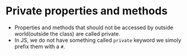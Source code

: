# Private properties and methods

- Properties and methods that should not be accessed by outside world(outside the class) are called private.
- In JS, we do not have something called `private` keyword we simoly prefix them with a `#`.
